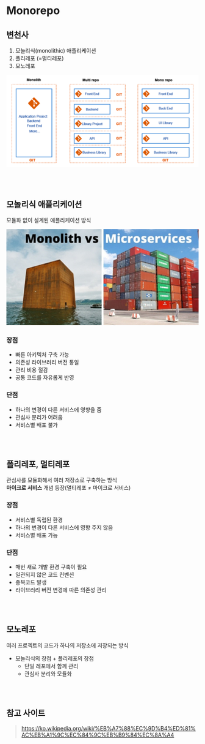 # Monorepo

## 변천사

1. 모놀리식(monolithic) 애플리케이션
2. 폴리레포 (=멀티레포)
3. 모노레포

![](../Images/monorepo_변화.png)

<br><br>

## 모놀리식 애플리케이션

모듈화 없이 설계된 애플리케이션 방식 

![](../Images/monolith_microservice.jpeg)

### 장점

* 빠른 아키텍처 구축 가능
* 의존성 라이브러리 버전 통일
* 관리 비용 절감
* 공통 코드를 자유롭게 반영

### 단점

* 하나의 변경이 다른 서비스에 영향을 줌
* 관심사 분리가 어려움
* 서비스별 배포 불가

<br><br>

## 폴리레포, 멀티레포

관심사를 모듈화해서 여러 저장소로 구축하는 방식  
**마이크로 서비스** 개념 등장(멀티레포 ≠ 마이크로 서비스)

### 장점

* 서비스별 독립된 환경
* 하나의 변경이 다른 서비스에 영향 주지 않음
* 서비스별 배포 가능

### 단점

* 매번 새로 개발 환경 구축이 필요
* 일관되지 않은 코드 컨벤션
* 중복코드 발생
* 라이브러리 버전 변경에 따른 의존성 관리

<br><br>

## 모노레포

여러 프로젝트의 코드가 하나의 저장소에 저장되는 방식 

* 모놀리식의 장점 + 폴리레포의 장점
  * 단일 레포에서 함께 관리
  * 관심사 분리와 모듈화

<br><br>

## 참고 사이트 

> https://ko.wikipedia.org/wiki/%EB%A7%88%EC%9D%B4%ED%81%AC%EB%A1%9C%EC%84%9C%EB%B9%84%EC%8A%A4
